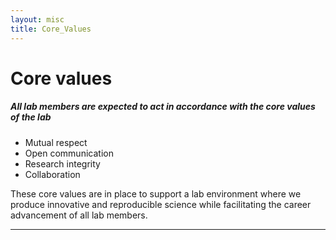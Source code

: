 ```yaml
---
layout: misc
title: Core_Values
---
```



# Core values

##### All lab members are expected to act in accordance with the core values of the lab

* Mutual respect
* Open communication
* Research integrity
* Collaboration

These core values are in place to support a lab environment where we produce innovative and reproducible science while facilitating the career advancement of all lab members. 

___


